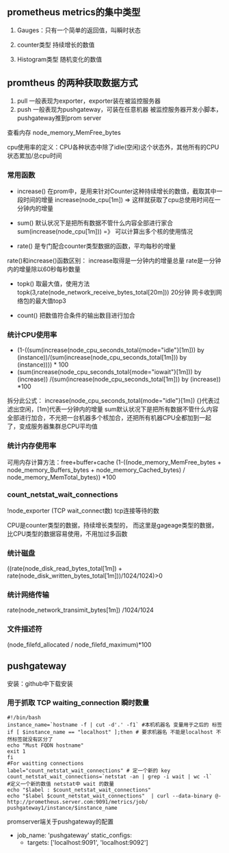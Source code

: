 ## prometheus metrics的集中类型
1. Gauges：只有一个简单的返回值，叫瞬时状态


2. counter类型
持续增长的数值

3. Histogram类型
随机变化的数值

## promtheus 的两种获取数据方式
1. pull 一般表现为exporter，exporter装在被监控服务器
2. push 一般表现为pushgateway，可装在任意机器 被监控服务器开发小脚本，pushgateway推到prom server


查看内存
node_memory_MemFree_bytes


cpu使用率的定义：CPU各种状态中除了idle(空闲)这个状态外，其他所有的CPU状态累加/总cpu时间



### 常用函数
* increase()
在prom中，是用来针对Counter这种持续增长的数值，截取其中一段时间的增量
increase(node_cpu[1m]) => 这样就获取了cpu总使用时间在一分钟内的增量

* sum()
默认状况下是把所有数据不管什么内容全部进行家合
sum(increase(node_cpu[1m])) =》 可以计算出多个核的使用情况


* rate()
是专门配合counter类型数据的函数，平均每秒的增量


rate()和increase()函数区别： 
increase取得是一分钟内的增量总量
rate是一分钟内的增量除以60秒每秒数量

* topk()
取最大值，使用方法
topk(3,rate(node_network_receive_bytes_total[20m]))
20分钟 网卡收到网络包的最大值top3

* count()
把数值符合条件的输出数目进行加合


### 统计CPU使用率
* (1-((sum(increase(node_cpu_seconds_total{mode="idle"}[1m])) by (instance))/(sum(increase(node_cpu_seconds_total[1m])) by (instance)))) * 100
* (sum(increase(node_cpu_seconds_total{mode="iowait"}[1m])) by (increase)) /(sum(increase(node_cpu_seconds_total[1m])) by (increase)) *100


拆分此公式：
increase(node_cpu_seconds_total{mode="idle"}[1m]) {}代表过滤出空闲，[1m]代表一分钟内的增量
sum默认状况下是把所有数据不管什么内容全部进行加合，不光把一台机器多个核加合，还把所有机器CPU全都加到一起了，变成服务器集群总CPU平均值

### 统计内存使用率
可用内存计算方法：free+buffer+cache
(1-((node_memory_MemFree_bytes + node_memory_Buffers_bytes + node_memory_Cached_bytes) / node_memory_MemTotal_bytes)) *100

### count_netstat_wait_connections 
!node_exporter (TCP wait_connect数)  tcp连接等待的数

CPU是counter类型的数据，持续增长类型的，
而这里是gageage类型的数据，比CPU类型的数据容易使用，不用加过多函数

### 统计磁盘
((rate(node_disk_read_bytes_total[1m]) + rate(node_disk_written_bytes_total[1m]))/1024/1024)>0

### 统计网络传输
rate(node_network_transimit_bytes[1m]) /1024/1024

### 文件描述符
(node_filefd_allocated / node_filefd_maximum)*100

## pushgateway
安装：github中下载安装

### ⽤于抓取 TCP waiting_connection 瞬时数量
```
#!/bin/bash
instance_name=`hostname -f | cut -d'.' -f1` #本机机器名 变量⽤于之后的 标签
if [ $instance_name == "localhost" ];then # 要求机器名 不能是localhost 不然标签就没有区分了
echo "Must FQDN hostname"
exit 1
fi
#For waitting connections
label="count_netstat_wait_connections" # 定⼀个新的 key
count_netstat_wait_connections=`netstat -an | grep -i wait | wc -l`
#定义⼀个新的数值 netstat中 wait 的数量
echo "$label : $count_netstat_wait_connections"
echo "$label $count_netstat_wait_connections"  | curl --data-binary @- http://prometheus.server.com:9091/metrics/job/
pushgateway1/instance/$instance_name
```

promserver端关于pushgateway的配置
- job_name: 'pushgateway' 
  static_configs:
    - targets: ['localhost:9091', 'localhost:9092']
